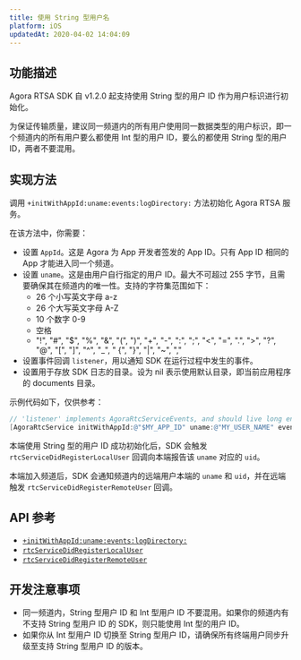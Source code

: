 ```yaml
---
title: 使用 String 型用户名
platform: iOS
updatedAt: 2020-04-02 14:04:09
---
```


## 功能描述

Agora RTSA SDK 自 v1.2.0 起支持使用 String 型的用户 ID 作为用户标识进行初始化。

为保证传输质量，建议同一频道内的所有用户使用同一数据类型的用户标识，即一个频道内的所有用户要么都使用 Int 型的用户 ID，要么的都使用 String 型的用户 ID，两者不要混用。

## 实现方法

调用 `+initWithAppId:uname:events:logDirectory:` 方法初始化 Agora RTSA 服务。

在该方法中，你需要：

- 设置 `AppId`。这是 Agora 为 App 开发者签发的 App ID。只有 App ID 相同的 App 才能进入同一个频道。
- 设置 `uname`。这是由用户自行指定的用户 ID。最大不可超过 255 字节，且需要确保其在频道内的唯一性。支持的字符集范围如下：
  - 26 个小写英文字母 a-z
  - 26 个大写英文字母 A-Z
  - 10 个数字 0-9
  - 空格
  - "!", "#", "$", "%", "&", "(", ")", "+", "-", ":", ";", "<", "=", ".", ">", "?", "@", "[", "]", "^", "\_", " {", "}", "|", "~", ","
- 设置事件回调 `listener`，用以通知 SDK 在运行过程中发生的事件。
- 设置用于存放 SDK 日志的目录。设为 nil 表示使用默认目录，即当前应用程序的 documents 目录。

示例代码如下，仅供参考：

```objective-C
// 'listener' implements AgoraRtcServiceEvents, and should live long enough.
[AgoraRtcService initWithAppId:@"$MY_APP_ID" uname:@"MY_USER_NAME" events:listener logDirectory:nil];
```

本端使用 String 型的用户 ID 成功初始化后，SDK 会触发 `rtcServiceDidRegisterLocalUser` 回调向本端报告该 `uname` 对应的 `uid`。

本端加入频道后，SDK 会通知频道内的远端用户本端的 `uname` 和 `uid`，并在远端触发 `rtcServiceDidRegisterRemoteUser` 回调。

## API 参考

- [`+initWithAppId:uname:events:logDirectory:`](./API%20Reference/rtsa_oc/Classes/AgoraRtcService.html#//api/name/initWithAppId:uname:events:logDirectory:)
- [`rtcServiceDidRegisterLocalUser`](./API%20Reference/rtsa_oc/Protocols/AgoraRtcServiceEvents.html#//api/name/rtcServiceDidRegisterLocalUser:uid:)
- [`rtcServiceDidRegisterRemoteUser`](./API%20Reference/rtsa_oc/Protocols/AgoraRtcServiceEvents.html#//api/name/rtcServiceDidRegisterRemoteUser:uid:)

## 开发注意事项

- 同一频道内，String 型用户 ID 和 Int 型用户 ID 不要混用。如果你的频道内有不支持 String 型用户 ID 的 SDK，则只能使用 Int 型的用户 ID。
- 如果你从 Int 型用户 ID 切换至 String 型用户 ID，请确保所有终端用户同步升级至支持 String 型用户 ID 的版本。

